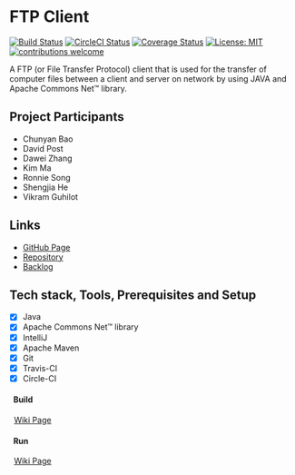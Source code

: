 # FTP Client
[![Build Status](https://travis-ci.com/psu-agile-group/FTP-Client.svg?branch=master)](https://travis-ci.com/psu-agile-group/FTP-Client)
[![CircleCI Status](https://circleci.com/gh/psu-agile-group/FTP-Client.svg?style=shield&circle-token=:circle-token)](https://circleci.com/gh/psu-agile-group/FTP-Client)
[![Coverage Status](https://coveralls.io/repos/github/psu-agile-group/FTP-Client-Playground/badge.svg)](https://coveralls.io/github/psu-agile-group/FTP-Client-Playground)
[![License: MIT](https://img.shields.io/badge/License-MIT-yellow.svg)](https://github.com/psu-agile-group/FTP-Client/License)
[![contributions welcome](https://img.shields.io/badge/contributions-welcome-brightgreen.svg?style=flat)](https://github.com/psu-agile-group/FTP-Client/issues)

A FTP (or File Transfer Protocol) client that is used for the transfer of computer files between a client and server on network by using JAVA and Apache Commons Net™ library.
<!--project description-->

## Project Participants
* Chunyan Bao
* David Post
* Dawei Zhang
* Kim Ma
* Ronnie Song
* Shengjia He
* Vikram Guhilot

## Links
* [GitHub Page](https://psu-agile-group.github.io/FTP-Client/)
* [Repository](https://github.com/psu-agile-group)
* [Backlog](https://github.com/psu-agile-group/psu-agile-group.github.io/blob/master/BACKLOG.md)

## Tech stack, Tools, Prerequisites and Setup
- [x] Java
- [x] Apache Commons Net™ library
- [x] IntelliJ
- [x] Apache Maven
- [x] Git
- [x] Travis-CI
- [x] Circle-CI

#### &nbsp;&nbsp;Build
&nbsp;&nbsp;[Wiki Page](https://github.com/psu-agile-group/FTP-Client/wiki/Setup)

#### &nbsp;&nbsp;Run
&nbsp;&nbsp;[Wiki Page](https://github.com/psu-agile-group/FTP-Client/wiki/Run)
